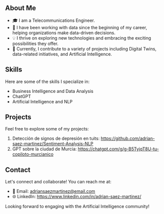 ## About Me

- 🎓 I am a Telecommunications Engineer.
- 👔 I have been working with data since the beginning of my career, helping organizations make data-driven decisions.
- 💡 I thrive on exploring new technologies and embracing the exciting possibilities they offer.
- 💼 Currently, I contribute to a variety of projects including Digital Twins, data-related initiatives, and Artificial Intelligence.

## Skills

Here are some of the skills I specialize in:

- Business Intelligence and Data Analysis
- ChatGPT
- Artificial Intelligence and NLP

## Projects

Feel free to explore some of my projects:

1. Detección de signos de depresión en tuits: https://github.com/adrian-saez-martinez/Sentiment-Analysis-NLP
2. GPT sobre la ciudad de Murcia: https://chatgpt.com/g/g-B5TyjqT8U-tu-copiloto-murcianico

## Contact

Let's connect and collaborate! You can reach me at:

- 📧 Email: adriansaezmartinez@email.com
- 🌐 LinkedIn: https://www.linkedin.com/in/adrian-saez-martinez/

Looking forward to engaging with the Artificial Intelligence community!

